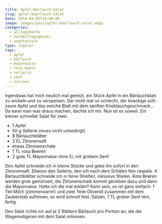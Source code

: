 ```yaml
---
title: Apfel-Bärlauch-Salat
slug: apfel-baerlauch-salat
date: 2010-04-05T16:00:00
image: images/post/apfel-baerlauch-salat.webp
categories: 
  - alltagsküche
  - nachmittagsgenuss
  - vegetarisch
type: regular
tags: 
  - apfel
  - bärlauch
  - mayonnaise
  - rosa beere
  - sellerie
  - senf
  - zitrone
---
```


Irgendwas hat mich neulich mal gereizt, ein Stück Apfel in ein Bärlauchblatt zu wickeln und zu verspeisen. Gar nicht mal so schlecht, der knackige süß-saure Apfel und das weiche Blatt mit dem sanften Knoblauchgeschmack... Da kann man was draus machen, dachte ich mir. Nun ist es soweit. Ein kleiner schneller Salat für zwei.

* 1 Apfel 
* 50 g Sellerie (muss nicht unbedingt) 
* 8 Bärlauchblätter 
* 2 EL Zitronensaft 
* etwas Zitronenschale 
* 1 TL rosa Beeren 
* 2 gute TL Mayonnaise ohne Ei, mit grobem Senf

Den Apfel schneide ich in kleine Stücke und gebe ihn sofort in den Zitronensaft. Ebenso den Sellerie, den ich nach dem Schälen fein raspele. 4 Bärlauchblätter schneide ich in feine Streifen, inklusive Stielen. Rote Beeren werden grob gemörsert, die Zitronenschale kommt gerieben dazu und dann die Mayonnaise. Hatte ich die mal erklärt? Kann sein, es ist ganz einfach: 1 Teil Milch (zimmerwarm!) und zwei Teile Olivenöl zusammen mit dem Zauberstab aufmixen, es wird schnell fest. Salzen, 1 TL grober Senf rein, fertig.

Den Salat richte ich auf je 2 Blättern Bärlauch pro Portion an, die die Wagemutigeren mit dem Salat mitessen.

>
